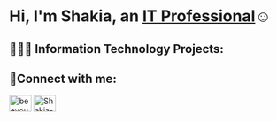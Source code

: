 <h1>Hi, I'm Shakia, an <a href="https://linkedin.com/in/Shakia-gilliard-9295262b0">IT Professional</a>☺</h1>
<h2>👩🏽‍💻 Information Technology Projects:</h2>
<h2>🤳Connect with me:</h2>
<a href="https://instagram.com/beeyou_shakia" target="blank"><img align="center" src="https://raw.githubusercontent.com/rahuldkjain/github-profile-readme-generator/master/src/images/icons/Social/instagram.svg" alt="beeyou_shakia" height="30" width="40" /></a>
<a href="https://linkedin.com/in/Shakia-gilliard-9295262b0" target="blank"><img align="center" src="https://raw.githubusercontent.com/rahuldkjain/github-profile-readme-generator/master/src/images/icons/Social/linked-in-alt.svg" alt="Shakia-gilliard-9295262b0" height="30" width="40" /></a>
</p>
